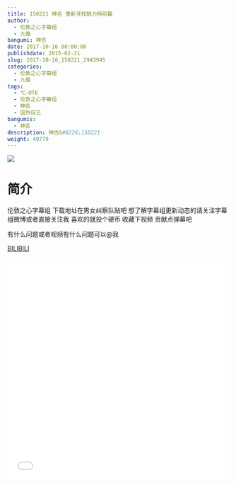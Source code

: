 ```yaml
---
title: 150221 神舌 重新寻找魅力特别篇
author: 
  - 伦敦之心字幕组
  - 九條
bangumi: 神舌
date: 2017-10-16 00:00:00
publishdate: 2015-02-21
slug: 2017-10-16_150221_2943945
categories: 
  - 伦敦之心字幕组
  - 九條
tags: 
  - ℃-UTE
  - 伦敦之心字幕组
  - 神舌
  - 国外综艺
bangumis: 
  - 神舌
description: 神舌&#8226;150221
weight: 49779
---
```


![](https://i.imgur.com/zNimpuT.jpg)

# 简介  
伦敦之心字幕组 下载地址在男女纠察队贴吧 想了解字幕组更新动态的请关注字幕组微博或者直接关注我 喜欢的就投个硬币 收藏下视频 贡献点弹幕吧
有什么问题或者视频有什么问题可以@我

  [BILIBILI](https://www.bilibili.com/video/av2943945/)


  <iframe src="//www.bilibili.com/html/html5player.html?cid=4607970&aid=2943945" width="100%" height="500" frameborder="0" allowfullscreen="allowfullscreen"></iframe>
